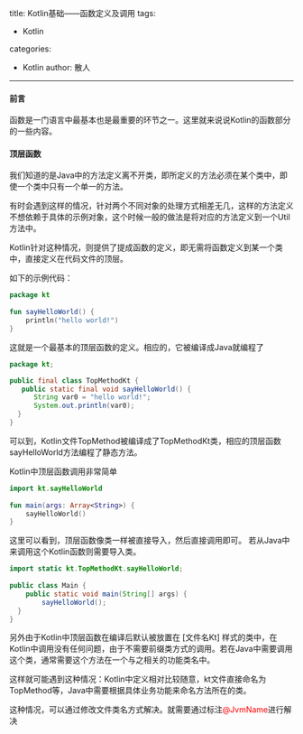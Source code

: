 
title: Kotlin基础——函数定义及调用
tags:
  - Kotlin

categories:
  - Kotlin
author: 散人
---

#### 前言
函数是一门语言中最基本也是最重要的环节之一。这里就来说说Kotlin的函数部分的一些内容。

#### 顶层函数
我们知道的是Java中的方法定义离不开类，即所定义的方法必须在某个类中，即使一个类中只有一个单一的方法。

有时会遇到这样的情况，针对两个不同对象的处理方式相差无几，这样的方法定义不想依赖于具体的示例对象，这个时候一般的做法是将对应的方法定义到一个Util方法中。

Kotlin针对这种情况，则提供了提成函数的定义，即无需将函数定义到某一个类中，直接定义在代码文件的顶层。

如下的示例代码：
```Kotlin
package kt  
  
fun sayHelloWorld() {  
    println("hello world!")  
}
```
这就是一个最基本的顶层函数的定义。相应的，它被编译成Java就编程了
```Java
package kt;  

public final class TopMethodKt {  
   public static final void sayHelloWorld() {  
      String var0 = "hello world!";  
      System.out.println(var0);  
  }  
}
```
可以到，Kotlin文件TopMethod被编译成了TopMethodKt类，相应的顶层函数sayHelloWorld方法编程了静态方法。

Kotlin中顶层函数调用非常简单
```Kotlin
import kt.sayHelloWorld  
  
fun main(args: Array<String>) {  
    sayHelloWorld()  
}
```

这里可以看到，顶层函数像类一样被直接导入，然后直接调用即可。
若从Java中来调用这个Kotlin函数则需要导入类。
```Java
import static kt.TopMethodKt.sayHelloWorld;  
  
public class Main {  
    public static void main(String[] args) {  
        sayHelloWorld();  
  }  
}
```

另外由于Kotlin中顶层函数在编译后默认被放置在 [文件名Kt] 样式的类中，在Kotlin中调用没有任何问题，由于不需要前缀类方式的调用。若在Java中需要调用这个类，通常需要这个方法在一个与之相关的功能类名中。

这样就可能遇到这种情况：Kotlin中定义相对比较随意，kt文件直接命名为TopMethod等，Java中需要根据具体业务功能来命名方法所在的类。

这种情况，可以通过修改文件类名方式解决。就需要通过标注<font color='red'>@JvmName</font>进行解决
<!--stackedit_data:
eyJoaXN0b3J5IjpbLTM1MDI2NTYxNSwxMTA4OTExMTc4LC0xMD
QwMDY5OTg2LC0yNzkwMjA4NDksMTI4MTI4NDMwMywxNjUzMzA0
MDgwLC0xNjA1NzUwNTA1LC03NTY0MzA4ODJdfQ==
-->
